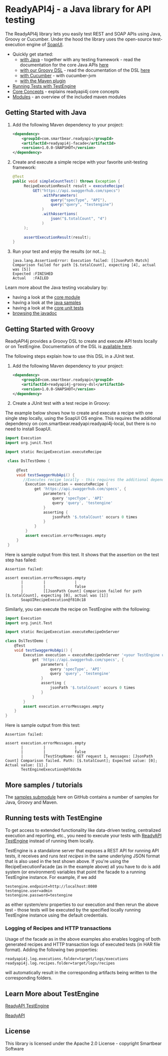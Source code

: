 # ReadyAPI4j - a Java library for API testing

The ReadyAPI4j library lets you easily test REST and SOAP APIs using Java, Groovy or Cucumber. 
Under the hood the library uses the open-source test-execution engine of [SoapUI](http://www.soapui.org).

* Quickly get started:
  * [with Java](#getting-started-with-java) - together with any testing framework - read the documentation for the core Java APIs [here](modules/core)
  * [with our Groovy DSL](#getting-started-with-groovy) - read the documentation of the DSL [here](modules/groovy-dsl)
  * [with Cucumber](modules/cucumber) - with cucumber-jvm 
  * [with the Maven plugin](modules/maven-plugin)
* [Running Tests with TestEngine](#running-tests-with-testengine)
* [Core Concepts](CONCEPTS.md) - explains readyapi4j core concepts
* [Modules](MODULES.md) - an overview of the included maven modules

## Getting Started with Java

1. Add the following Maven dependency to your project:
 
	```xml
	<dependency>
		<groupId>com.smartbear.readyapi</groupId>
		<artifactId>readyapi4j-facade</artifactId>
		<version>1.0.0-SNAPSHOT</version>
	</dependency>
	```

2. Create and execute a simple recipe with your favorite unit-testing framework:

	```java
    @Test
    public void simpleCountTest() throws Exception {
         RecipeExecutionResult result = executeRecipe(
             GET("https://api.swaggerhub.com/specs")
                 .withParameters(
                     query("specType", "API"),
                     query("query", "testengine")
                 )
                 .withAssertions(
                     json("$.totalCount", "4")
                 )
         );
         
         assertExecutionResult(result);
    }
	```

3. Run your test and enjoy the results (or not...);

    ```
    java.lang.AssertionError: Execution failed: [[JsonPath Match] Comparison failed for path [$.totalCount], expecting [4], actual was [5]] 
    Expected :FINISHED
    Actual   :FAILED
    ```

Learn more about the Java testing vocabulary by:
- having a look at the [core module](modules/core)
- having a look at the [java samples](modules/samples/java/src/test/java/com/smartbear/readyapi4j/samples/java)
- having a look at the [core unit tests](modules/core/src/test/java/com/smartbear/readyapi4j)
- [browsing the javadoc](apidocs) 

## Getting Started with Groovy 

ReadyAPI4j provides a Groovy DSL to create and execute API tests locally or on TestEngine. Documentation of the DSL
is [available here](modules/groovy-dsl).

The following steps explain how to use this DSL in a JUnit test.

1. Add the following Maven dependency to your project:
 
	```xml
	<dependency>
		<groupId>com.smartbear.readyapi</groupId>
		<artifactId>readyapi4j-groovy-dsl</artifactId>
		<version>1.0.0-SNAPSHOT</version>
	</dependency>
	```

2. Create a JUnit test with a test recipe in Groovy:

  The example below shows how to create and execute a recipe with one single step locally, using the SoapUI OS engine. 
  This requires the additional dependency on com.smartbear.readyapi:readyapi4j-local, but there is no need to install SoapUI. 
   ```groovy
   import Execution
   import org.junit.Test
   
   import static RecipeExecution.executeRecipe

    class DslTestDemo {
    
        @Test
        void testSwaggerHubApi() {
           //Executes recipe locally - this requires the additional dependency com.smartbear.readyapi:readyapi4j-local
            Execution execution = executeRecipe {
                get 'https://api.swaggerhub.com/specs', {
                    parameters {
                        query 'specType', 'API'
                        query 'query', 'testengine'
                    }
                    asserting {
                        jsonPath '$.totalCount' occurs 0 times
                    }
                }
            }
            assert execution.errorMessages.empty
        }
    }   
   ```
   Here is sample output from this test. It shows that the assertion on the test step has failed:
   ```
   Assertion failed: 
   
   assert execution.errorMessages.empty
          |         |             |
          |         |             false
          |         [[JsonPath Count] Comparison failed for path [$.totalCount], expecting [0], actual was [1]]
          SoapUIRecipeExecution@f810c18
   ```
   
   Similarly, you can execute the recipe on TestEngine with the following:
   ```groovy
   import Execution
   import org.junit.Test
   
   import static RecipeExecution.executeRecipeOnServer
   
   class DslTestDemo {
       @Test
       void testSwaggerHubApi() {
           Execution execution = executeRecipeOnServer '<your TestEngine url, e.g. http://localhost:8080>', '<your user>', '<your password>', {
               get 'https://api.swaggerhub.com/specs', {
                   parameters {
                       query 'specType', 'API'
                       query 'query', 'testengine'
                   }
                   asserting {
                       jsonPath '$.totalCount' occurs 0 times
                   }
               }
           }
           assert execution.errorMessages.empty
       }
   }
   ```
Here is sample output from this test:
```
Assertion failed: 

assert execution.errorMessages.empty
       |         |             |
       |         |             false
       |         [TestStepName: GET request 1, messages: [JsonPath Count] Comparison failed. Path: [$.totalCount]; Expected value: [0]; Actual value: [1].]
       TestEngineExecution@dfddc9a
```
## More samples / tutorials

The [samples submodule](modules/samples) here on GitHub contains a number of samples for Java, Groovy and Maven.

## Running tests with TestEngine

To get access to extended functionality like data-driven testing, centralized execution and reporting, etc., you 
need to execute your tests with [ReadyAPI TestEngine](https://support.smartbear.com/readyapi/docs/testengine/index.html) instead of running 
them locally. 

TestEngine is a standalone server that exposes a REST API for running API tests, it receives and runs *test recipes* 
in the same underlying JSON format that is also used in the test shown above. If you're using the RecipeExecutionFacade 
(as in the example above) all you have to do is add system (or environment) variables that point the facade to a 
running TestEngine instance. For example, if we add

```
testengine.endpoint=http://localhost:8080
testengine.user=admin
testengine.password=testengine
```
	
as either system/env properties to our execution and then rerun the above test - those tests will be executed by the 
specified locally running TestEngine instance using the default credentials.

### Logging of Recipes and HTTP transactions

Usage of the facade as in the above examples also enables logging of both generated recipes and HTTP transaction logs 
of executed tests (in HAR file format). Adding the following two properties:

```
readyapi4j.log.executions.folder=target/logs/executions
readyapi4j.log.recipes.folder=target/logs/recipes
```

will automatically result in the corresponding artifacts being written to the corresponding folders.

## Learn More about TestEngine

[ReadyAPI TestEngine](https://smartbear.com/product/ready-api/testengine/overview/)

[ReadyAPI](https://smartbear.com/product/ready-api/overview/)

## License

This library is licensed under the Apache 2.0 License - copyright Smartbear Software
